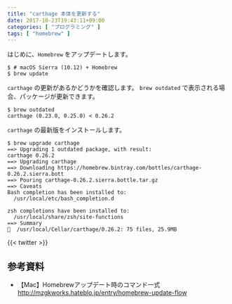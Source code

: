 ```yaml
---
title: "carthage 本体を更新する"
date: 2017-10-23T19:43:11+09:00
categories: [ "プログラミング" ]
tags: [ "homebrew" ]
---
```


はじめに、`Homebrew` をアップデートします。

```shell
$ # macOS Sierra (10.12) + Homebrew
$ brew update
```

`carthage` の更新があるかどうかを確認します。
`brew outdated` で表示される場合、パッケージが更新できます。

```shell
$ brew outdated
carthage (0.23.0, 0.25.0) < 0.26.2
```

`carthage` の最新版をインストールします。

```shell
$ brew upgrade carthage
==> Upgrading 1 outdated package, with result:
carthage 0.26.2
==> Upgrading carthage
==> Downloading https://homebrew.bintray.com/bottles/carthage-0.26.2.sierra.bott
==> Pouring carthage-0.26.2.sierra.bottle.tar.gz
==> Caveats
Bash completion has been installed to:
  /usr/local/etc/bash_completion.d

zsh completions have been installed to:
  /usr/local/share/zsh/site-functions
==> Summary
🍺  /usr/local/Cellar/carthage/0.26.2: 75 files, 25.9MB
```

{{< twitter >}}

## 参考資料
- 【Mac】Homebrewアップデート時のコマンド一式<br />
  <span style="word-break: break-all;">
  http://mzgkworks.hateblo.jp/entry/homebrew-update-flow
  </span>
